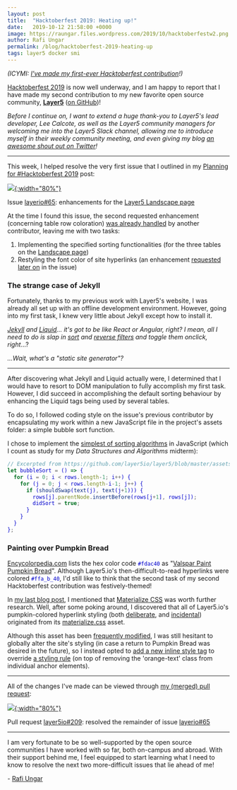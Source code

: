 ```yaml
---
layout: post
title:  "Hacktoberfest 2019: Heating up!"
date:   2019-10-12 21:58:00 +0000
image: https://raungar.files.wordpress.com/2019/10/hacktoberfestw2.png
author: Rafi Ungar
permalink: /blog/hacktoberfest-2019-heating-up
tags: layer5 docker smi
---
```

_(ICYMI: [I've made my first-ever Hacktoberfest contribution](https://raungar.wordpress.com/2019/10/02/hacktoberfest-2019-documenting-my-first-ever-hacktoberfest-contribution/)!)_

[Hacktoberfest 2019](https://hacktoberfest.digitalocean.com/) is now well underway, and I am happy to report that I have made my second contribution to my new favorite open source community, [**Layer5**](https://layer5.io/) ([on GitHub](https://github.com/layer5io))!

_Before I continue on, I want to extend a huge thank-you to Layer5's lead developer, Lee Calcote, as well as the Layer5 community managers for welcoming me into the Layer5 Slack channel, allowing me to introduce myself in their weekly community meeting, and even giving my blog [an awesome shout out on Twitter](https://twitter.com/layer5/status/1180317604168306688?s=12)!_

* * *

This week, I helped resolve the very first issue that I outlined in my [Planning for #Hacktoberfest 2019](https://raungar.wordpress.com/2019/09/27/planning-for-hacktoberfest-2019/) post:

[![](https://raungar.files.wordpress.com/2019/10/image-4.png?w=1024){:width="80%"}](https://raungar.files.wordpress.com/2019/10/image-4.png?w=1024)

Issue [layerio#65](https://github.com/layer5io/layer5/issues/65): enhancements for the [Layer5 Landscape page](https://layer5.io/landscape)

At the time I found this issue, the second requested enhancement (concerning table row coloration) [was already handled](https://github.com/layer5io/layer5/commit/b313268cb578e762d1212c9910b522af2869b57b) by another contributor, leaving me with two tasks:

1. Implementing the specified sorting functionalities (for the three tables on the [Landscape page](https://layer5.io/landscape))
2. Restyling the font color of site hyperlinks (an enhancement [requested later on](https://github.com/layer5io/layer5/issues/65#issuecomment-483912458) in the issue)

### The strange case of Jekyll

Fortunately, thanks to my previous work with Layer5's website, I was already all set up with an offline development environment. However, going into my first task, I knew very little about Jekyll except how to install it.

_[Jekyll](https://jekyllrb.com/) and [Liquid](https://shopify.github.io/liquid/)... it's got to be like React or Angular, right? I mean, all I need to do is slap in [sort](https://shopify.github.io/liquid/filters/sort/) and [reverse filters](https://shopify.github.io/liquid/filters/reverse/) and toggle them onclick, right_...?  
  
_...Wait, what's a "static site generator"?_

* * *

After discovering what Jekyll and Liquid actually were, I determined that I would have to resort to DOM manipulation to fully accomplish my first task. However, I did succeed in accomplishing the default sorting behaviour by enhancing the Liquid tags being used by several tables.

To do so, I followed coding style on the issue's previous contributor by encapsulating my work within a new JavaScript file in the project's assets folder: a simple bubble sort function.

I chose to implement the [simplest of sorting algorithms](https://github.com/layer5io/layer5/blob/master/assets/js/table-sort.js#L13) in JavaScript (which I count as study for my _Data Structures and Algorithms_ midterm):

<style>
  code, kbd, pre, samp {
    color: mediumblue;
  }
</style>
```js
// Excerpted from https://github.com/layer5io/layer5/blob/master/assets/js/table-sort.js
let bubbleSort = () => {
  for (i = 0; i < rows.length-1; i++) {
    for (j = 0; j < rows.length-i-1; j++) {
      if (shouldSwap(text(j), text(j+1))) {
        rows[j].parentNode.insertBefore(rows[j+1], rows[j]);
        didSort = true;
      }
    }
  }
};
```

### Painting over Pumpkin Bread

[Encycolorpedia.com](https://encycolorpedia.com) lists the hex color code `#fdac40` as "[Valspar Paint Pumpkin Bread](https://encycolorpedia.com/fdac40)". Although Layer5.io's then-difficult-to-read hyperlinks were colored `#ffa_b_40`, I'd still like to think that the second task of my second Hacktoberfest contribution was festively-themed!

In [my last blog post](https://raungar.wordpress.com/2019/10/02/hacktoberfest-2019-documenting-my-first-ever-hacktoberfest-contribution/), I mentioned that [Materialize CSS](https://materializecss.com) was worth further research. Well, after some poking around, I discovered that all of Layer5.io's pumpkin-colored hyperlink styling (both [deliberate](https://github.com/layer5io/layer5/blob/master/assets/css/materialize.css#L1751), and [incidental](https://github.com/layer5io/layer5/blob/master/assets/css/materialize.css#L5149)) originated from its [materialize.css](https://github.com/layer5io/layer5/blob/master/assets/css/materialize.css) asset.

Although this asset has been [frequently modified](https://github.com/layer5io/layer5/commits/master/assets/css/materialize.css), I was still hesitant to globally alter the site's styling (in case a return to Pumpkin Bread was desired in the future), so I instead opted to [add a new inline style tag](https://github.com/layer5io/layer5/pull/209/files#diff-48443fc170100677376b7ee11324494b) to override [a styling rule](https://github.com/layer5io/layer5/blob/master/assets/css/materialize.css#L5149) (on top of removing the 'orange-text' class from individual anchor elements).

* * *

All of the changes I've made can be viewed through [my (merged) pull request](https://github.com/layer5io/layer5/pull/209):

[![](https://raungar.files.wordpress.com/2019/10/image-6.png?w=1024){:width="80%"}](https://raungar.files.wordpress.com/2019/10/image-6.png?w=1024)

Pull request [layer5io#209](https://github.com/layer5io/layer5/pull/209): resolved the remainder of issue [layerio#65](https://github.com/layer5io/layer5/issues/65)

* * * 

I am very fortunate to be so well-supported by the open source communities I have worked with so far, both on-campus and abroad. With their support behind me, I feel equipped to start learning what I need to know to resolve the next two more-difficult issues that lie ahead of me!

\- [Rafi Ungar](https://meshery.io/contributors/rafi-ungar/)